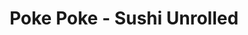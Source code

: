 ---
layout: place
title: "Poke Poke - Sushi Unrolled"
permalink: /michigan/berkley/poke-poke-sushi-unrolled.html
stateAbbr: MI
stateName: Michigan
cityName: Berkley
place_id: ChIJoQ7bSibJJIgRsSCmuHLWx_E
photos:
  - name: >-
      places/ChIJoQ7bSibJJIgRsSCmuHLWx_E/photos/AUy1YQ3tvP6N_ArdeQYYtHEzFT3XxsFWevhBrqjWTkwhGqT-PiigzwNQlxPW-Zb04_e_0eHU6ZjbFQ31Kc_wU1428rnkmt3nyILJ4od4zuNDqM1xoFasA2qwPDYnwNzb5gljZkUt04YK-3IF0lS22e5MJ452tsMGbNVNK6ZEJXDPh45uwPvw8ZmytIEW0SnHeruQ8QRg2R1M3HadEiBYjY1C5ygGdM7GlvBcgz4hVaa_ZDWMjyLvv9MZxOI_f8CVdPVzEOrFR9oZu7OTrAWrOx8mYoKPAfrPAfSq0I8SnPO4Z20AkA
    widthPx: 1290
    heightPx: 1562
    authorAttributions:
      - displayName: Poke Poke - Sushi Unrolled
        uri: https://maps.google.com/maps/contrib/107998109620780588955
        photoUri: >-
          https://lh3.googleusercontent.com/a-/ALV-UjVCSZyIACChx39dOKKxoLT_7tZ_5Ewjidk2xQp7W37_QYlepzQ=s100-p-k-no-mo
    flagContentUri: >-
      https://www.google.com/local/imagery/report/?cb_client=maps_api_places.places_api&image_key=!1e10!2sAF1QipNZg4bsSqEmOq2mKmV-jS0r6BdUmK-Y7JsPYRzV&hl=en-US
    googleMapsUri: >-
      https://www.google.com/maps/place//data=!3m4!1e2!3m2!1sAF1QipNZg4bsSqEmOq2mKmV-jS0r6BdUmK-Y7JsPYRzV!2e10!4m2!3m1!1s0x8824c9264adb0ea1:0xf1c7d672b8a620b1
  - name: >-
      places/ChIJoQ7bSibJJIgRsSCmuHLWx_E/photos/AUy1YQ2Y7LjUTajGZgqFezl3j3OIZHyhvdwDcqSSoePcqBQ-jW0_PcMH-8buNm7W30g6tPVLy73en9sb0TtPcBV_mUQpgp4J--giCvHAxxW0CpCrn4aVrTfYY1J0pSWAw6rd9qJy34ZC14CZX9d9PfCMmc6IPf28X9W2jsNQx0fnjI9pyx9FiV4kT2OlqVgdgqR2Bn_vZTJJy2zSwaUEo1iFYrIWcxZkh_-SrOXhc2tBizRJfq4biE9wqiQdPl-PbCvfUwtppDYZopstvlDbBJJb9CGggzb5dI5Sf2MNgWX7dqk7ZA
    widthPx: 3596
    heightPx: 2400
    authorAttributions:
      - displayName: Poke Poke - Sushi Unrolled
        uri: https://maps.google.com/maps/contrib/107998109620780588955
        photoUri: >-
          https://lh3.googleusercontent.com/a-/ALV-UjVCSZyIACChx39dOKKxoLT_7tZ_5Ewjidk2xQp7W37_QYlepzQ=s100-p-k-no-mo
    flagContentUri: >-
      https://www.google.com/local/imagery/report/?cb_client=maps_api_places.places_api&image_key=!1e10!2sAF1QipNyZrIzKgHXkfj3A-UQNsTOGA6eh_si111eX6W7&hl=en-US
    googleMapsUri: >-
      https://www.google.com/maps/place//data=!3m4!1e2!3m2!1sAF1QipNyZrIzKgHXkfj3A-UQNsTOGA6eh_si111eX6W7!2e10!4m2!3m1!1s0x8824c9264adb0ea1:0xf1c7d672b8a620b1
  - name: >-
      places/ChIJoQ7bSibJJIgRsSCmuHLWx_E/photos/AUy1YQ0x9rrG-bjDks01iMUHSL1jkCFem6lfc9WkrPF2VCD6gahhB_HjdyLpUOhEqjyGIX6371jeZin3841hdDuD_l7B0y4tvmy5arxew107e7WyCkD8qxg6a-7hb6uBuPRQKFegQacifqgbRtkt-0wXGwIMIxuN7OeyO6cfpV7UNp0MQAxXy1EjBxPKgTCKXeqragoJzLCJjJENvC8gU7NhL4WcZImZGPyBJl0nzs0yh3V266gbRouV0cRUvX3zG8PAySQRmzDZLIvACokC7kwEFsGCAqf7C5_JMmJJufwk69q9sQ
    widthPx: 1920
    heightPx: 1080
    authorAttributions:
      - displayName: Poke Poke - Sushi Unrolled
        uri: https://maps.google.com/maps/contrib/107998109620780588955
        photoUri: >-
          https://lh3.googleusercontent.com/a-/ALV-UjVCSZyIACChx39dOKKxoLT_7tZ_5Ewjidk2xQp7W37_QYlepzQ=s100-p-k-no-mo
    flagContentUri: >-
      https://www.google.com/local/imagery/report/?cb_client=maps_api_places.places_api&image_key=!1e10!2sAF1QipPZ5gf7M3y4JWJtT8d_gyEiX0LMAbcauQNIERF4&hl=en-US
    googleMapsUri: >-
      https://www.google.com/maps/place//data=!3m4!1e2!3m2!1sAF1QipPZ5gf7M3y4JWJtT8d_gyEiX0LMAbcauQNIERF4!2e10!4m2!3m1!1s0x8824c9264adb0ea1:0xf1c7d672b8a620b1
  - name: >-
      places/ChIJoQ7bSibJJIgRsSCmuHLWx_E/photos/AUy1YQ3tCtw5Gj0XJ660XN1XqSuWD8WtTu_C49vzqyf9-0wYR052ktMqP81xAxqrbQea4Rz6Hmtf7tVOUlv_SkegI86SiNHzxzWZXJpN_FELJaAEmG4a3xwMVSXzTyMTFxvMwJ0dV8Iz8o1ZdRRViDOIMLSGqihSetVtHYRissIgRIqoZb1G9nzeDGC_pdyaVlmK5KTup4MHjrUfnuvJS_PV9BLdzE30g7uwk3MX3eiIzyKchx-mftH36xcYlCWYdndBrI-m8G0F-Zxd1lWHiUCSStnE1h2ElFSA7xhNvmIXUtK6AA
    widthPx: 3200
    heightPx: 4800
    authorAttributions:
      - displayName: Poke Poke - Sushi Unrolled
        uri: https://maps.google.com/maps/contrib/107998109620780588955
        photoUri: >-
          https://lh3.googleusercontent.com/a-/ALV-UjVCSZyIACChx39dOKKxoLT_7tZ_5Ewjidk2xQp7W37_QYlepzQ=s100-p-k-no-mo
    flagContentUri: >-
      https://www.google.com/local/imagery/report/?cb_client=maps_api_places.places_api&image_key=!1e10!2sAF1QipPOpyIgAKfrWP92L3Cm9ecMs-cKx9cDMvAHZNR1&hl=en-US
    googleMapsUri: >-
      https://www.google.com/maps/place//data=!3m4!1e2!3m2!1sAF1QipPOpyIgAKfrWP92L3Cm9ecMs-cKx9cDMvAHZNR1!2e10!4m2!3m1!1s0x8824c9264adb0ea1:0xf1c7d672b8a620b1
  - name: >-
      places/ChIJoQ7bSibJJIgRsSCmuHLWx_E/photos/AUy1YQ1jf79pEOYYvX1llgFik3ULGNu4clUrVIgRRufKC7E-ar72scQ9ZQfoc2KkaiOdBlcKxNXwQlkpRhv4B-PCZslq0sUmYcBU0hm0rH4nbfNFlr2WzbtvIN8c8K3iTMt7eIdiGXSAVwGpxBMe5z9bw9y9qlwvsnZzuWPtiK3YpTELe4I5UsJmg9TRm02YZEOGGVzQBHUsQZm9T5wq6lWnq6RNx9I4ihS1tphI8fLq_BIJGDsTxgqPjOEKMahZBD6wLlyOhEZYlYBb1JSHRv0Cm0PzYKjMdslnXlySsSYExNMQwA
    widthPx: 3200
    heightPx: 4800
    authorAttributions:
      - displayName: Poke Poke - Sushi Unrolled
        uri: https://maps.google.com/maps/contrib/107998109620780588955
        photoUri: >-
          https://lh3.googleusercontent.com/a-/ALV-UjVCSZyIACChx39dOKKxoLT_7tZ_5Ewjidk2xQp7W37_QYlepzQ=s100-p-k-no-mo
    flagContentUri: >-
      https://www.google.com/local/imagery/report/?cb_client=maps_api_places.places_api&image_key=!1e10!2sAF1QipOfaaw_yE4aYbun8JjF0NUNuk7meyuzEfykeuno&hl=en-US
    googleMapsUri: >-
      https://www.google.com/maps/place//data=!3m4!1e2!3m2!1sAF1QipOfaaw_yE4aYbun8JjF0NUNuk7meyuzEfykeuno!2e10!4m2!3m1!1s0x8824c9264adb0ea1:0xf1c7d672b8a620b1
  - name: >-
      places/ChIJoQ7bSibJJIgRsSCmuHLWx_E/photos/AUy1YQ2jQQ4djelgEzQmCFgtqnGjgyjT_QpP5yPbzzqpsPk9ZCHLM1xeVjICF-fyT_s-lERMgQyuBh3RpCmAdA4ZmMo4pItfafdCREs-WwqRQj41dy6E5NQn8S-DZL8VI8Cr6moVJs5urF1PszwQNg8iyhQa9eYx0tMecnMTqUFALpwDE0jgUpUlV11rbgQYtB53dkDIJ5JrlPf_k5TnJRwCbdBjKuojBiNBHnyhMkCUYSHnC7gOJvCnRh5qTLtnjYtKdxibP7M5PICB1KZbhkkxgUjueHzbhP0MtujjjpNWb-1CNA
    widthPx: 3596
    heightPx: 2400
    authorAttributions:
      - displayName: Poke Poke - Sushi Unrolled
        uri: https://maps.google.com/maps/contrib/107998109620780588955
        photoUri: >-
          https://lh3.googleusercontent.com/a-/ALV-UjVCSZyIACChx39dOKKxoLT_7tZ_5Ewjidk2xQp7W37_QYlepzQ=s100-p-k-no-mo
    flagContentUri: >-
      https://www.google.com/local/imagery/report/?cb_client=maps_api_places.places_api&image_key=!1e10!2sAF1QipOhcVQ6-1TYPhDw8-1TdAGpESHIVlurze62_4z-&hl=en-US
    googleMapsUri: >-
      https://www.google.com/maps/place//data=!3m4!1e2!3m2!1sAF1QipOhcVQ6-1TYPhDw8-1TdAGpESHIVlurze62_4z-!2e10!4m2!3m1!1s0x8824c9264adb0ea1:0xf1c7d672b8a620b1
  - name: >-
      places/ChIJoQ7bSibJJIgRsSCmuHLWx_E/photos/AUy1YQ1-q6r_afIR9Gj7K0FNxwZ9cB_Da1odg8LwoiYtEU7vHUYKvFuYQPTnZt9BD0WMKI3hKmnGgA7LNMvgH-Z6AzlvcKFA4t6XUJ0U1hZzTkIVMu-wc-Q-O5wmL7Mk3rKe9VpYX7S9Dg9jYTrtuR0h9bG_0-iTFr93nAscdVoN9G90n4IC-GccmrFxlf0PEQzpgYnVV2amqZfHjL_JZs1lTJisEFF4WouMuc9Fy_gEV8Eg23gP-Z0eTr1P0droHgj76bSP11OOawoNZRseHX0tvVPMgASoD56HEWKg3gsoNIt-ew
    widthPx: 3596
    heightPx: 2400
    authorAttributions:
      - displayName: Poke Poke - Sushi Unrolled
        uri: https://maps.google.com/maps/contrib/107998109620780588955
        photoUri: >-
          https://lh3.googleusercontent.com/a-/ALV-UjVCSZyIACChx39dOKKxoLT_7tZ_5Ewjidk2xQp7W37_QYlepzQ=s100-p-k-no-mo
    flagContentUri: >-
      https://www.google.com/local/imagery/report/?cb_client=maps_api_places.places_api&image_key=!1e10!2sAF1QipOQ4vX4OAYGCwWnmGdq2QpDgUsfILnmpwXY8q1V&hl=en-US
    googleMapsUri: >-
      https://www.google.com/maps/place//data=!3m4!1e2!3m2!1sAF1QipOQ4vX4OAYGCwWnmGdq2QpDgUsfILnmpwXY8q1V!2e10!4m2!3m1!1s0x8824c9264adb0ea1:0xf1c7d672b8a620b1
  - name: >-
      places/ChIJoQ7bSibJJIgRsSCmuHLWx_E/photos/AUy1YQ1-_LR4W5YuFOgqQnN_PVHj5Xjcg1ObDKYJrnJ-WjY2u2WFuGlRadT-EoCavIMNc53pjVQU3YxoCSKcL2zrJZ-SVhT20pHI9iPo2vykywlIFy3UnqqQBORlJOhZkc0vMFUglsLqrRNnLmg4fJkNxkAiDgsueqk_-o5ZngCDnvlZqPOSAfKq2j2HZ09hunK6KFeJf0HPhKCOFF4z_R-pyifLhT7W84I8pQHdO19RXbHov8AUOoGJjlNmPZ8Re4s1OH_4-zXXFxtWBAJCBMpDN7FNefy5nQcbatF7qv7-nKnBKgw7kazBezmJH0Bb6fbx4hLUhQDJQa5EG96rlP8651lijpNb67WIo_XtS1afWgZY-rUb2XTTkvkoLblkWXGHlJZTFh9nG3Mv_Jnl1zlFVBNlCA2VvYWA4MPFpfh-RsM
    widthPx: 3000
    heightPx: 4000
    authorAttributions:
      - displayName: Michelle Ching
        uri: https://maps.google.com/maps/contrib/110990787050717475385
        photoUri: >-
          https://lh3.googleusercontent.com/a/ACg8ocLBrL_l3owdR5fg7OTIOWpuTrDbks6BjV-_nCb-QNZhGA4nyw=s100-p-k-no-mo
    flagContentUri: >-
      https://www.google.com/local/imagery/report/?cb_client=maps_api_places.places_api&image_key=!1e10!2sCIHM0ogKEICAgICT5eqnVA&hl=en-US
    googleMapsUri: >-
      https://www.google.com/maps/place//data=!3m4!1e2!3m2!1sCIHM0ogKEICAgICT5eqnVA!2e10!4m2!3m1!1s0x8824c9264adb0ea1:0xf1c7d672b8a620b1
  - name: >-
      places/ChIJoQ7bSibJJIgRsSCmuHLWx_E/photos/AUy1YQ0bIMHKuueZL28ERs7zH1HRM9UhU4sq-HpLd5TpGh9pbdM-O2EmQ3eTwYzKjl-GUgm7g8HfbtdrFtJVUmxgejKwNf7UE32TikybBLFHDnUe1bhZdT4VTZ9j4lHfnff8y8HDRf1pIx71J1ao8ke8jmjxyaOlBjZn2nwb-f9IEqdv4D03L8HvO9yhX7koFSFpqnGIp_3QmcpD-cXMj8t3Fkhmwld154evWsfFVIHp6W_xY5qMvTnzPqkB325pdhukY7MWNC4AHjdzgUsJIqEmSTSOEKZrmy-PIR9mtd6cSSq0GB48KjhQUc1kYXg8pngkTLZryOzSl4vfvaBGJCXKY9F6jnaoZ_5QvTAPoKArX5UeoW0kMy3TmPKMvrCRJPPxfZMp3T9t-9KhrJfEL4-n7taXexHpNm7RFRNRLFCa88LsKw
    widthPx: 3600
    heightPx: 4800
    authorAttributions:
      - displayName: Leiah Shirley
        uri: https://maps.google.com/maps/contrib/109441822267024650377
        photoUri: >-
          https://lh3.googleusercontent.com/a-/ALV-UjXsilAcQ8XrT9tQ-cqtlbeWyuufx2Fqq7ZJ0Ot7bkSb8-16Plk=s100-p-k-no-mo
    flagContentUri: >-
      https://www.google.com/local/imagery/report/?cb_client=maps_api_places.places_api&image_key=!1e10!2sCIHM0ogKEICAgMCQjJjBFQ&hl=en-US
    googleMapsUri: >-
      https://www.google.com/maps/place//data=!3m4!1e2!3m2!1sCIHM0ogKEICAgMCQjJjBFQ!2e10!4m2!3m1!1s0x8824c9264adb0ea1:0xf1c7d672b8a620b1
  - name: >-
      places/ChIJoQ7bSibJJIgRsSCmuHLWx_E/photos/AUy1YQ3Od7NszAN_zcN632CjvFT1rl4yw-5eSzWv74AsuXOmvJlzGANBzl8JrS2jQKhOmYfMOUDpL1J3W_9YBYcF-u9EqmRAqFPHBDNjFh194gynTb35SH3tz_e09PBcb7DjdvCl_lZa2mBDZjdN24Visjhyp_QRTx0dLZLzfMns_T1aIrNIjXT4jyuran20UZ60SK3XZ3heHxiqygBCY3R-wrPDSEF8VTQm55aewEtmPwVvUaaNONY1AotKHb6oqPXt0XLIlyYepbeSJir0IecewFAm2F5Ts09WdereVcscRJIg4507sxehfIvoro-2YUjB3zpa4Cv4lxEQHvWLXrsASH4WfIA7jlOmDLnM3pschLWrbtS1aOmDfe81FqbAMv8Lf-oo6a7PEZMxTSINLR9gFo2STnl5SQJsvjcnGoP5VIwnfVJb
    widthPx: 3024
    heightPx: 4032
    authorAttributions:
      - displayName: Leiah Shirley
        uri: https://maps.google.com/maps/contrib/109441822267024650377
        photoUri: >-
          https://lh3.googleusercontent.com/a-/ALV-UjXsilAcQ8XrT9tQ-cqtlbeWyuufx2Fqq7ZJ0Ot7bkSb8-16Plk=s100-p-k-no-mo
    flagContentUri: >-
      https://www.google.com/local/imagery/report/?cb_client=maps_api_places.places_api&image_key=!1e10!2sCIHM0ogKEICAgMCQjJjBlQE&hl=en-US
    googleMapsUri: >-
      https://www.google.com/maps/place//data=!3m4!1e2!3m2!1sCIHM0ogKEICAgMCQjJjBlQE!2e10!4m2!3m1!1s0x8824c9264adb0ea1:0xf1c7d672b8a620b1
address: 2485 Coolidge Hwy Suite D, Berkley, MI 48072, USA
street: 2485 Coolidge Hwy Suite D
city: Berkley
state: MI
zip: '48072'
country: USA
neighborhood: null
latitude: '42.494971'
longitude: '-83.183901'
accessibility_options:
  wheelchairAccessibleParking: true
  wheelchairAccessibleEntrance: true
business_status: OPERATIONAL
name: Poke Poke - Sushi Unrolled
google_maps_links:
  directionsUri: >-
    https://www.google.com/maps/dir//''/data=!4m7!4m6!1m1!4e2!1m2!1m1!1s0x8824c9264adb0ea1:0xf1c7d672b8a620b1!3e0
  placeUri: https://maps.google.com/?cid=17422129471718564017
  writeAReviewUri: >-
    https://www.google.com/maps/place//data=!4m3!3m2!1s0x8824c9264adb0ea1:0xf1c7d672b8a620b1!12e1
  reviewsUri: >-
    https://www.google.com/maps/place//data=!4m4!3m3!1s0x8824c9264adb0ea1:0xf1c7d672b8a620b1!9m1!1b1
  photosUri: >-
    https://www.google.com/maps/place//data=!4m3!3m2!1s0x8824c9264adb0ea1:0xf1c7d672b8a620b1!10e5
primary_type: American Restaurant
opening_hours:
  regular: null
  current: null
secondary_opening_hours:
  regular:
    weekdayDescriptions: null
    type: null
  current:
    weekdayDescriptions: null
    type: null
phone: null
price_level: null
price_range: null
rating: null
rating_count: 0
website: null
description: null
reviews: null
parking_options: null
payment_options: null
allow_dogs: null
curbside_pickup: null
delivery: null
dine_in: null
good_for_children: null
good_for_groups: null
good_for_sports: null
live_music: null
menu_for_children: null
outdoor_seating: null
reservable: null
restroom: null
serves_beer: null
serves_breakfast: null
serves_brunch: null
serves_cocktails: null
serves_coffee: null
serves_dinner: null
serves_dessert: null
serves_lunch: null
serves_vegetarian_food: null
serves_wine: null
takeout: null
slug: Poke-Poke-Sushi-Unrolled

---